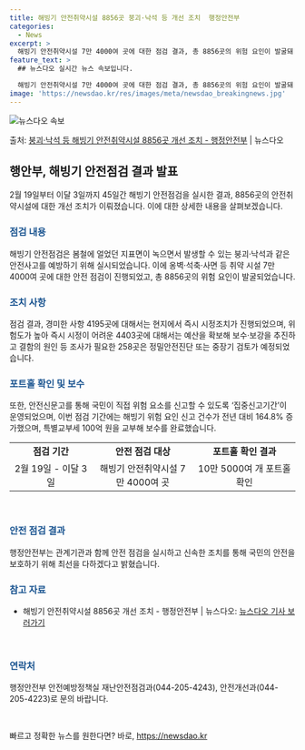 ```yaml
---
title: 해빙기 안전취약시설 8856곳 붕괴·낙석 등 개선 조치  행정안전부
categories:
  - News
excerpt: >
  해빙기 안전취약시설 7만 4000여 곳에 대한 점검 결과, 총 8856곳의 위험 요인이 발굴돼 조치가 이뤄졌…
feature_text: >
  ## 뉴스다오 실시간 뉴스 속보입니다.

  해빙기 안전취약시설 7만 4000여 곳에 대한 점검 결과, 총 8856곳의 위험 요인이 발굴돼 조치가 이뤄졌…
image: 'https://newsdao.kr/res/images/meta/newsdao_breakingnews.jpg'
---
```


![뉴스다오 속보](https://newsdao.kr/res/images/meta/newsdao_breakingnews.jpg)

<p>출처: <a href="https://newsdao.kr/3610" rel="dofollow">붕괴·낙석 등 해빙기 안전취약시설 8856곳 개선 조치 - 행정안전부</a> | 뉴스다오</p>

<h2 data-ke-size="size26">행안부, 해빙기 안전점검 결과 발표</h2>
<p data-ke-size="size16">2월 19일부터 이달 3일까지 45일간 해빙기 안전점검을 실시한 결과, 8856곳의 안전취약시설에 대한 개선 조치가 이뤄졌습니다. 이에 대한 상세한 내용을 살펴보겠습니다.</p>

<h3><b><span style="color: #1a5490;">점검 내용</span></b></h3>
<p data-ke-size="size16">해빙기 안전점검은 봄철에 얼었던 지표면이 녹으면서 발생할 수 있는 붕괴·낙석과 같은 안전사고를 예방하기 위해 실시되었습니다. 이에 옹벽·석축·사면 등 취약 시설 7만 4000여 곳에 대한 안전 점검이 진행되었고, 총 8856곳의 위험 요인이 발굴되었습니다.</p>

<h3><b><span style="color: #1a5490;">조치 사항</span></b></h3>
<p data-ke-size="size16">점검 결과, 경미한 사항 4195곳에 대해서는 현지에서 즉시 시정조치가 진행되었으며, 위험도가 높아 즉시 시정이 어려운 4403곳에 대해서는 예산을 확보해 보수·보강을 추진하고 결함의 원인 등 조사가 필요한 258곳은 정밀안전진단 또는 중장기 검토가 예정되었습니다.</p>

<h3><b><span style="color: #1a5490;">포트홀 확인 및 보수</span></b></h3>
<p data-ke-size="size16">또한, 안전신문고를 통해 국민이 직접 위험 요소를 신고할 수 있도록 ‘집중신고기간’이 운영되었으며, 이번 점검 기간에는 해빙기 위험 요인 신고 건수가 전년 대비 164.8% 증가했으며, 특별교부세 100억 원을 교부해 보수를 완료했습니다.</p>

<table>
   <colgroup><col width="177">
   <col width="213">
   <col width="215">
   </colgroup><tbody>
      <tr>
         <td style="text-align: center; height: 17px;"><b>점검 기간</b></td>
         <td style="text-align: center; height: 17px;"><b>안전 점검 대상</b></td>
         <td style="text-align: center; height: 17px;"><b>포트홀 확인 결과</b></td>
      </tr>
      <tr>
         <td style="text-align: center; height: 17px;">2월 19일 - 이달 3일</td>
         <td style="text-align: center; height: 17px;">해빙기 안전취약시설 7만 4000여 곳</td>
         <td style="text-align: center; height: 17px;">10만 5000여 개 포트홀 확인</td>
      </tr>
   </tbody>
</table>
<p data-ke-size="size16">&nbsp;</p>
<h3><b><span style="color: #1a5490;">안전 점검 결과</span></b></h3>
<p data-ke-size="size16">행정안전부는 관계기관과 함께 안전 점검을 실시하고 신속한 조치를 통해 국민의 안전을 보호하기 위해 최선을 다하겠다고 밝혔습니다.</p>
<h3><b><span style="color: #1a5490;">참고 자료</span></b></h3>
<ul>
   <li>해빙기 안전취약시설 8856곳 개선 조치 - 행정안전부 | 뉴스다오: <a href="https://newsdao.kr/3610">뉴스다오 기사 보러가기</a></li>
</ul>
<p data-ke-size="size16">&nbsp;</p>
<h3><b><span style="color: #1a5490;">연락처</span></b></h3>
<p data-ke-size="size16">행정안전부 안전예방정책실 재난안전점검과(044-205-4243), 안전개선과(044-205-4223)로 문의 바랍니다.</p>
<p data-ke-size="size16">&nbsp;</p> 

빠르고 정확한 뉴스를 원한다면? 바로, <a href="https://newsdao.kr" rel="dofollow">https://newsdao.kr</a>


